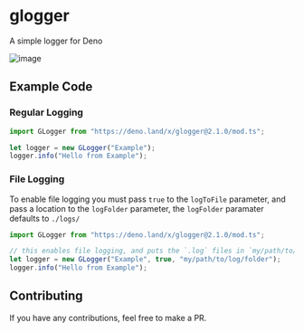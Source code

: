 # glogger
A simple logger for Deno

![image](https://user-images.githubusercontent.com/54550982/125192859-81559f80-e252-11eb-8829-31d6f9423090.png)

## Example Code

### Regular Logging
```typescript
import GLogger from "https://deno.land/x/glogger@2.1.0/mod.ts";

let logger = new GLogger("Example");
logger.info("Hello from Example");
```

### File Logging

To enable file logging you must pass `true` to the `logToFile` parameter, and pass a location to the `logFolder` parameter, the `logFolder` paramater defaults to `./logs/`

```typescript
import GLogger from "https://deno.land/x/glogger@2.1.0/mod.ts";

// this enables file logging, and puts the `.log` files in `my/path/to/log/folder`
let logger = new GLogger("Example", true, "my/path/to/log/folder");
logger.info("Hello from Example");
```

## Contributing

If you have any contributions, feel free to make a PR.
